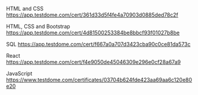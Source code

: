 HTML and CSS
https://app.testdome.com/cert/361d33d5f4fe4a70903d0885ded78c2f

HTML, CSS and Bootstrap
https://app.testdome.com/cert/4d81500253384be8bbcf93f01027b8be

SQL
https://app.testdome.com/cert/f667a0a707d3423cba90c0ce81da573c

React
https://app.testdome.com/cert/f4e9050de45046309e296e0cf28a67a9

JavaScript
https://www.testdome.com/certificates/03704b624fde423aa69aa6c120e80e20
